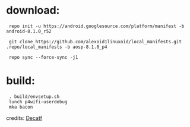 # download:

     repo init -u https://android.googlesource.com/platform/manifest -b android-8.1.0_r52

     git clone https://github.com/alexoid1linuxoid/local_manifests.git .repo/local_manifests -b aosp-8.1.0_p4

     repo sync --force-sync -j1
     
# build:

     . build/envsetup.sh
     lunch p4wifi-userdebug
     mka bacon
     
credits:
[Decatf](https://github.com/decatf/)
